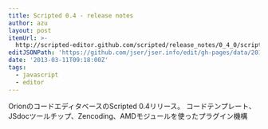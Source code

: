 ```yaml
---
title: Scripted 0.4 - release notes
author: azu
layout: post
itemUrl: >-
  http://scripted-editor.github.com/scripted/release_notes/0_4_0/scripted_0_4_0.html
editJSONPath: 'https://github.com/jser/jser.info/edit/gh-pages/data/2013/03/index.json'
date: '2013-03-11T09:18:00Z'
tags:
  - javascript
  - editor
---
```

OrionのコードエディタベースのScripted 0.4リリース。
コードテンプレート、JSdocツールチップ、Zencoding、AMDモジュールを使ったプラグイン機構

